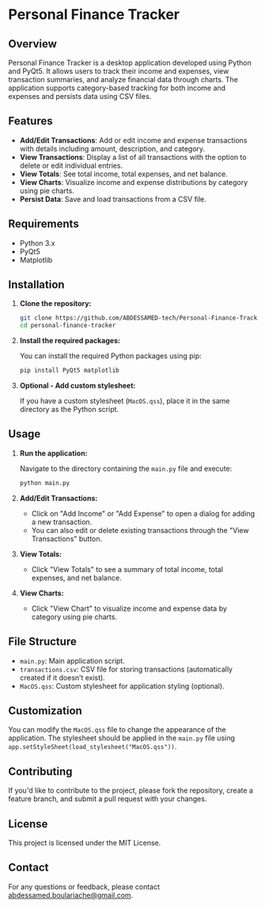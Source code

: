 # Personal Finance Tracker

## Overview

Personal Finance Tracker is a desktop application developed using Python and PyQt5. It allows users to track their income and expenses, view transaction summaries, and analyze financial data through charts. The application supports category-based tracking for both income and expenses and persists data using CSV files.

## Features

- **Add/Edit Transactions**: Add or edit income and expense transactions with details including amount, description, and category.
- **View Transactions**: Display a list of all transactions with the option to delete or edit individual entries.
- **View Totals**: See total income, total expenses, and net balance.
- **View Charts**: Visualize income and expense distributions by category using pie charts.
- **Persist Data**: Save and load transactions from a CSV file.

## Requirements

- Python 3.x
- PyQt5
- Matplotlib

## Installation

1. **Clone the repository:**

    ```bash
    git clone https://github.com/ABDESSAMED-tech/Personal-Finance-Tracker
    cd personal-finance-tracker
    ```

2. **Install the required packages:**

    You can install the required Python packages using pip:

    ```bash
    pip install PyQt5 matplotlib
    ```

3. **Optional - Add custom stylesheet:**

    If you have a custom stylesheet (`MacOS.qss`), place it in the same directory as the Python script.

## Usage

1. **Run the application:**

    Navigate to the directory containing the `main.py` file and execute:

    ```bash
    python main.py
    ```

2. **Add/Edit Transactions:**

    - Click on "Add Income" or "Add Expense" to open a dialog for adding a new transaction.
    - You can also edit or delete existing transactions through the "View Transactions" button.

3. **View Totals:**

    - Click "View Totals" to see a summary of total income, total expenses, and net balance.

4. **View Charts:**

    - Click "View Chart" to visualize income and expense data by category using pie charts.

## File Structure

- `main.py`: Main application script.
- `transactions.csv`: CSV file for storing transactions (automatically created if it doesn’t exist).
- `MacOS.qss`: Custom stylesheet for application styling (optional).

## Customization

You can modify the `MacOS.qss` file to change the appearance of the application. The stylesheet should be applied in the `main.py` file using `app.setStyleSheet(load_stylesheet("MacOS.qss"))`.

## Contributing

If you'd like to contribute to the project, please fork the repository, create a feature branch, and submit a pull request with your changes. 

## License

This project is licensed under the MIT License.
## Contact

For any questions or feedback, please contact [abdessamed.boulariache@gmail.com](mailto:abdessamed.boulariache@gmail.com).



